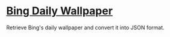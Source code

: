 # [Bing Daily Wallpaper](https://github.com/zigou23/Bing-Daily-Wallpaper)
Retrieve Bing's daily wallpaper and convert it into JSON format.

